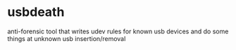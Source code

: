 # usbdeath
anti-forensic tool that writes udev rules for known usb devices and do some things at unknown usb insertion/removal
